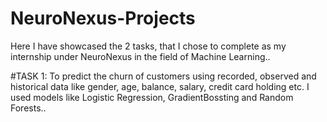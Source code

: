 # NeuroNexus-Projects

Here I have showcased the 2 tasks, that I chose to complete as my internship under NeuroNexus in the field of Machine Learning..

#TASK 1:
To predict the churn of customers using recorded, observed and historical data like gender, age, balance, salary, credit card holding etc. I used models like Logistic Regression, GradientBossting and Random Forests..
